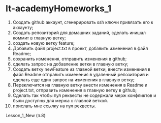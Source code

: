# It-academyHomeworks_1

1. Создать github аккаунт, сгенерировать ssh ключи привязать его к аккаунту;
2. Создать репозиторий для домашних заданий, сделать инишал коммит в главную ветку;
3. создать новую ветку feature;
4. Добавить файл project.txt в проект, добавить изменения в файл Readme;
5. сохранить изменения, отправить изменения в github;
6. сделать запрос на добавление ветки в главную ветку;
7. Создать ветку newFeature из главной ветки, внести изменения в файл Readme отправить изменения в удаленный репозиторий и сделать еще один запрос на изменения в главную ветку;
8. Переключится на главную ветку внести изменения в Readme и project.txt, отправить изменения в главную ветку в github;
9. Сделать так чтобы пул реквесты не содержали мерж конфликтов и были доступны для мержа с главной веткой.
10. прислать мне ссылку на пул реквесты.

Lesson_1_New (п.8)